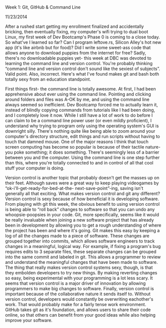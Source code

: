 Week 1: Git, GitHub & Command Line

11/23/2014

After a rushed start getting my enrollment finalized and accidentally bricking, then eventually 
fixing, my computer's wifi trying to dual boot Linux, my first week of Dev Bootcamp's Phase 0 
is coming to a close today. So what've I learned so far? Can I program leftove.rs, Silicon 
Alley's hot new app (it's like airbnb but for food)? Did I write some sweet-ass code that 
allows anyone to download puppies from the internet for free? Sadly, there's no downloadable 
puppies yet- this week at DBC was devoted to learning the command line and version control. 
You're probably thinking “command line and version control don't sound like the sexiest of 
subjects”. Valid point. Also, incorrect. Here's what I've found makes git and bash both totally 
sexy from an education standpoint.

First things first- the command line is totally awesome. At first, I had been apprehensive 
about ever using the command line. Pointing and clicking around folders and files was A-OK by 
me, and using the command line always seemed so inefficient. Dev Bootcamp forced me to actually 
learn it, instead of blindly copying commands from tutorials like I had been doing, and I 
completely love it now. While I still have a lot of work to do before I can claim to be a 
command line power user (or even mildly proficient), I understand why trying to program only 
using the operating system's GUI is downright silly. There's nothing quite like being able to 
zoom around your computer's directory structure, edit things and run scripts without having to 
touch that damned mouse. One of the major reasons I think that touch screen computing has 
become so popular is because of their tactile nature- you poke something; it does something. 
There's seemingly less of a barrier between you and the computer. Using the command line is one 
step further than this, where you're totally connected to and in control of all that cool stuff 
your computer is doing. 

Version control is another topic that probably doesn't get the masses up on their feet. 
Although saves were a great way to keep playing videogames by “ok-i'll-get-ready-for-bed-at-the-
next-save-point”-ing, saving isn't generally all that exciting. What makes version control and 
git any different? Version control is sexy because of how beneficial it is developing software. 
From playing with git this week, the obvious benefit to using version control is being able to 
“roll back” changes to software so that you can undo any whoopsie-poopsies in your code. Git, 
more specifically, seems like it would be really invaluable when joining a new software project 
that has already been in development by allowing you to get a rough understanding of where the 
project has been and where it's going. Git makes this easy by keeping a log of all the changes 
made to a piece of software. These changes are grouped together into commits, which allows 
software engineers to track changes in a meaningful, logical way. For example, if fixing a 
program's bug requires edits to 3 separate files, these separate changes can be grouped into 
the same commit and labeled in git. This allows a programmer to review and understand the 
meaningful changes that have been made to software. The thing that really makes version control 
systems sexy, though, is that they embolden developers to try new things. By making reverting 
changes so easy, being experimental with your programming is a lot less scary. It seems that 
version control is a major driver of innovation by allowing programmers to make big changes to 
software. Finally, version control is important because of the collaborative nature it sends 
itself to. Without version control, developers would constantly be overwriting eachother's 
work. That would probably make for a fairly tense work environment. GitHub takes git as it's 
foundation, and allows users to share their code online, so that others can benefit from your 
good ideas while also helping improve your software. 

